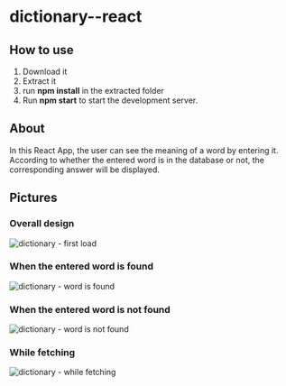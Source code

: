 # dictionary--react
## How to use
1. Download it
2. Extract it
3. run **npm install** in the extracted folder
4. Run **npm start** to start the development server.

## About
In this React App, the user can see the meaning of a word by entering it. According to whether the entered word is in the database or not, the corresponding answer will be displayed.

## Pictures
### Overall design
![dictionary - first load](https://github.com/arimoa/dictionary--react/assets/134084996/db21ffdd-0977-4302-a217-f9552cdc2f1e)

### When the entered word is found
![dictionary - word is found](https://github.com/arimoa/dictionary--react/assets/134084996/fc9e043d-40eb-4ce3-b086-2a7381519b1f)

### When the entered word is not found
![dictionary - word is not found](https://github.com/arimoa/dictionary--react/assets/134084996/68e8d53d-b6bc-420e-826f-041a9e5b48b8)

### While fetching
![dictionary - while fetching](https://github.com/arimoa/dictionary--react/assets/134084996/f45d023e-87e8-4f68-adaf-7e1dd5976055)


